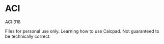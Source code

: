 # ACI
ACI 318

Files for personal use only. Learning how to use Calcpad. Not guaranteed to be technically correct.
